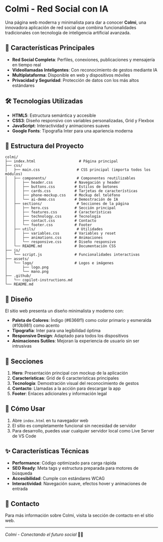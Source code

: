 # Colmi - Red Social con IA

Una página web moderna y minimalista para dar a conocer **Colmi**, una innovadora aplicación de red social que combina funcionalidades tradicionales con tecnología de inteligencia artificial avanzada.

## 🚀 Características Principales

- **Red Social Completa**: Perfiles, conexiones, publicaciones y mensajería en tiempo real
- **Videollamadas Inteligentes**: Con reconocimiento de gestos mediante IA
- **Multiplataforma**: Disponible en web y dispositivos móviles
- **Privacidad y Seguridad**: Protección de datos con los más altos estándares

## 🛠️ Tecnologías Utilizadas

- **HTML5**: Estructura semántica y accesible
- **CSS3**: Diseño responsivo con variables personalizadas, Grid y Flexbox
- **JavaScript**: Interactividad y animaciones suaves
- **Google Fonts**: Tipografía Inter para una apariencia moderna

## 📂 Estructura del Proyecto

```
colmi/
├── index.html                    # Página principal
├── css/
│   ├── main.css                 # CSS principal (importa todos los módulos)
│   ├── components/              # Componentes reutilizables
│   │   ├── header.css          # Navegación y header
│   │   ├── buttons.css         # Estilos de botones
│   │   ├── cards.css           # Tarjetas de características
│   │   ├── phone-mockup.css    # Mockup del teléfono
│   │   └── ai-demo.css         # Demostración de IA
│   ├── sections/                # Secciones de la página
│   │   ├── hero.css            # Sección principal
│   │   ├── features.css        # Características
│   │   ├── technology.css      # Tecnología
│   │   ├── contact.css         # Contacto
│   │   └── footer.css          # Footer
│   ├── utils/                   # Utilidades
│   │   ├── variables.css       # Variables y reset
│   │   ├── animations.css      # Animaciones
│   │   └── responsive.css      # Diseño responsivo
│   └── README.md               # Documentación CSS
├── js/
│   └── script.js               # Funcionalidades interactivas
├── assets/
│   └── logo/                   # Logos e imágenes
│       ├── logo.png
│       └── mano.png
├── .github/
│   └── copilot-instructions.md
└── README.md
```

## 🎨 Diseño

El sitio web presenta un diseño minimalista y moderno con:

- **Paleta de Colores**: Índigo (#6366f1) como color primario y esmeralda (#10b981) como acento
- **Tipografía**: Inter para una legibilidad óptima
- **Responsive Design**: Adaptado para todos los dispositivos
- **Animaciones Sutiles**: Mejoran la experiencia de usuario sin ser intrusivas

## 📱 Secciones

1. **Hero**: Presentación principal con mockup de la aplicación
2. **Características**: Grid de 6 características principales
3. **Tecnología**: Demostración visual del reconocimiento de gestos
4. **Contacto**: Llamadas a la acción para descargar la app
5. **Footer**: Enlaces adicionales y información legal

## 🚀 Cómo Usar

1. Abre `index.html` en tu navegador web
2. El sitio es completamente funcional sin necesidad de servidor
3. Para desarrollo, puedes usar cualquier servidor local como Live Server de VS Code

## ✨ Características Técnicas

- **Performance**: Código optimizado para carga rápida
- **SEO Ready**: Meta tags y estructura preparada para motores de búsqueda
- **Accesibilidad**: Cumple con estándares WCAG
- **Interactividad**: Navegación suave, efectos hover y animaciones de entrada

## 📧 Contacto

Para más información sobre Colmi, visita la sección de contacto en el sitio web.

---

*Colmi - Conectando el futuro social* 🤝✨
